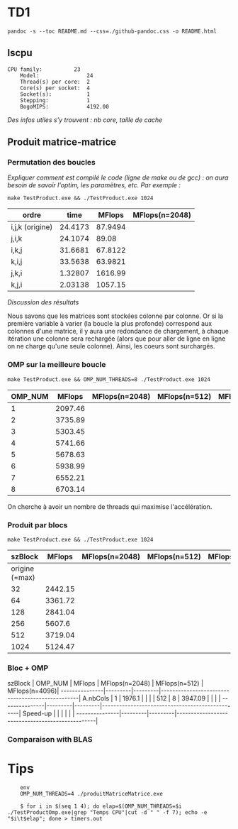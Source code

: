 
# TD1

`pandoc -s --toc README.md --css=./github-pandoc.css -o README.html`





## lscpu

```
CPU family:          23
    Model:               24
    Thread(s) per core:  2
    Core(s) per socket:  4
    Socket(s):           1
    Stepping:            1
    BogoMIPS:            4192.00
```

*Des infos utiles s'y trouvent : nb core, taille de cache*



## Produit matrice-matrice



### Permutation des boucles

*Expliquer comment est compilé le code (ligne de make ou de gcc) : on aura besoin de savoir l'optim, les paramètres, etc. Par exemple :*

`make TestProduct.exe && ./TestProduct.exe 1024`


  ordre           | time    | MFlops  | MFlops(n=2048) 
------------------|---------|---------|----------------
i,j,k (origine)   | 24.4173 | 87.9494 |                
j,i,k             | 24.1074 | 89.08   |    
i,k,j             | 31.6681 | 67.8122 |    
k,i,j             | 33.5638 | 63.9821 |    
j,k,i             | 1.32807 | 1616.99 |    
k,j,i             | 2.03138 | 1057.15 |    


*Discussion des résultats*

Nous savons que les matrices sont stockées colonne par colonne. Or si la première variable à varier
(la boucle la plus profonde) correspond aux colonnes d'une matrice, il y aura une redondance de chargement,
à chaque itération une colonne sera rechargée (alors que pour aller de ligne en ligne on ne charge qu'une seule colonne). Ainsi, les coeurs sont surchargés.


### OMP sur la meilleure boucle 

`make TestProduct.exe && OMP_NUM_THREADS=8 ./TestProduct.exe 1024`

  OMP_NUM         | MFlops  | MFlops(n=2048) | MFlops(n=512)  | MFlops(n=4096)
------------------|---------|----------------|----------------|---------------
1                 | 2097.46 |
2                 | 3735.89 |
3                 | 5303.45 |
4                 | 5741.66 |
5                 | 5678.63 |
6                 | 5938.99 |
7                 | 6552.21 |
8                 | 6703.14 |

On cherche à avoir un nombre de threads qui maximise l'accélération.

### Produit par blocs

`make TestProduct.exe && ./TestProduct.exe 1024`

  szBlock         | MFlops  | MFlops(n=2048) | MFlops(n=512)  | MFlops(n=4096)
------------------|---------|----------------|----------------|---------------
origine (=max)    |  |
32                | 2442.15 |
64                | 3361.72 |
128               | 2841.04 |
256               | 5607.6 |
512               | 3719.04 | 
1024              | 5124.47 |




### Bloc + OMP



  szBlock      | OMP_NUM | MFlops  | MFlops(n=2048) | MFlops(n=512)  | MFlops(n=4096)|
---------------|---------|---------|-------------------------------------------------|
A.nbCols       |  1      | 1976.1  |                |                |               |
512            |  8      | 3947.09 |                |                |               |
---------------|---------|---------|-------------------------------------------------|
Speed-up       |         |         |                |                |               |
---------------|---------|---------|-------------------------------------------------|



### Comparaison with BLAS


# Tips 

```
	env 
	OMP_NUM_THREADS=4 ./produitMatriceMatrice.exe
```

```
    $ for i in $(seq 1 4); do elap=$(OMP_NUM_THREADS=$i ./TestProductOmp.exe|grep "Temps CPU"|cut -d " " -f 7); echo -e "$i\t$elap"; done > timers.out
```
